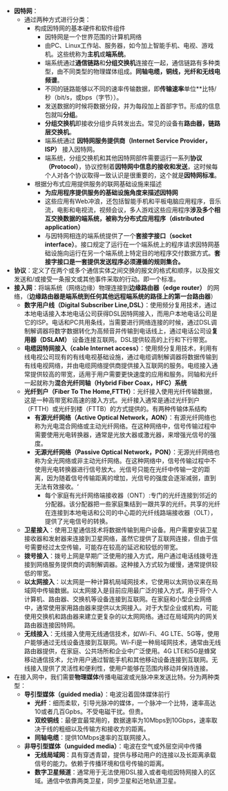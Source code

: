 - **因特网**：
	- 通过两种方式进行分类：
		- 构成因特网的基本硬件和软件组件
			- 因特网是一个世界范围的计算机网络
			- 由PC、Linux工作站、服务器，如今加上智能手机、电视、游戏机。这些统称为**主机**或**端系统**。
			- 端系统通过**通信链路**和**分组交换机**连接在一起，通信链路有多种类型，由不同类型的物理媒体组成。**同轴电缆，铜线，光纤和无线电频谱**。
			- 不同的链路能够以不同的速率传输数据，即**传输速率**单位**比特/秒（bit/s，或bps（字节））。
			- 发送数据的时候将数据分段，并为每段加上首部字节。形成的信息包就叫**分组**。
			- **分组交换机**即接收分组步兵转发出去。常见的设备有**路由器，链路层交换机**。
			- 端系统通过 **因特网服务提供商（Internet Service Provider，ISP）** 接入因特网。
			- 端系统，分组交换机和其他因特网部件需要运行一系列**协议（Protocol）**，协议控制着**因特网中信息的接收和发送**，这时候每个人对各个协议取得一致认识是很重要的，这个就是**因特网标准**。
		- 根据分布式应用提供服务的联网基础设施来描述
			- **为应用程序提供服务的基础设施角度来描述因特网**
			- 这些应用有Web冲浪，还包括智能手机和平板电脑应用程序，音乐流，电影和电视流，视频会议，多人游戏这些应用程序**涉及多个相互交换数据的端系统，被称为分布式应用程序（distributed application）**
			- 与因特网相连的端系统提供了一个**套接字接口（socket interface）**。接口规定了运行在一个端系统上的程序请求因特网基础设施向运行在另一个端系统上特定目的地程序交付数据方式。**套接字接口是一套提供发送程序必须遵循的规则集合。**
- **协议**：定义了在两个或多个通信实体之间交换的报文的格式和顺序，以及报文发送和/或接受一条报文或其他事件采取的行动。即一个标准。
- **接入网**：将端系统（网络边缘）物理连接到**边缘路由器（edge router）** 的网络，（**边缘路由器是端系统到任何其他远程端系统的路径上的第一台路由器**）
	- **数字用户线（Digital Subscriber Line,DSL）**：使用频分复用技术，通过本地电话接入本地电话公司获得DSL因特网接入，而用户本地电话公司是它的ISP。电话和PC共用条线，当需要进行网络连接的时候，通过DSL调制解调器将数字数据转化为高频音并传输到电话线上，通过电话公司设**复用器（DSLAM）** 设备连接互联网。DSL提供较高的上行和下行带宽。
	- **电缆因特网接入（cable Internet access）**：使用频分复用技术，利用有线电视公司现有的有线电视基础设施，通过电缆调制解调器将数据传输到有线电视网络，并由电缆网络提供商提供接入互联网的服务。电缆接入通常提供较高的带宽，适用于用户需要更快速度的应用和服务。同轴和光纤一起就称为**混合光纤同轴（Hybrid Fiber Coax，HFC）系统**
	- **光纤到户（Fiber To The Home,FTTH）**：光纤接入使用光纤传输数据，这是一种高带宽和高速的接入方式。光纤接入通常是通过光纤到户（FTTH）或光纤到楼（FTTB）的方式提供的。有两种传输体系结构
		- **有源光纤网络（Active Optical Network，AON）**：有源光纤网络也称为光电混合网络或主动光纤网络。在这种网络中，信号传输过程中需要使用光电转换器，通常是光放大器或激光器，来增强光信号的强度。
		- **无源光纤网络（Passive Optical Network，PON）**：无源光纤网络也称为全光网络或非主动光纤网络。在这种网络中，信号传输过程中不使用光电转换器进行信号放大。光信号只能在光纤中传输一定的距离，因为随着信号传输距离的增加，光信号的强度会逐渐减弱，直到无法有效接收。‘
			- 每个家庭有光纤网络端接收器（ONT）:专门的光纤连接到邻近的分配器。该分配器把一些家庭集结到一跟共享的光纤。共享的光纤在连接到本地电话和公司的中心距的光纤线路端接收器（OLT），提供了光电信号的转换。
	- **卫星接入**：使用卫星通信技术将数据传输到用户设备。用户需要安装卫星接收器和发射器来连接到卫星网络，虽然它提供了互联网连接，但由于信号需要经过太空传输，可能存在较高的延迟和较低的带宽。
	- **拨号接入**：拨号上网是早期广泛使用的接入方式，用户通过电话线拨号连接到网络服务提供商的调制解调器。这种接入方式较为缓慢，通常提供较低的带宽。
	- **以太网接入**：以太网是一种计算机局域网技术，它使用以太网协议来在局域网中传输数据。以太网接入是目前应用最广泛的接入方式，用于将个人计算机、路由器、交换机等设备连接到互联网。在家庭和小型企业网络中，通常使用家用路由器来提供以太网接入。对于大型企业或机构，可能使用交换机和路由器来建立更复杂的以太网网络。通过在局域网内的网关路由器连接因特网。
	- **无线接入**：无线接入使用无线通信技术，如Wi-Fi、4G LTE、5G等，使用户能够通过无线设备连接到互联网。Wi-Fi是一种局域网技术，通常由无线路由器提供，在家庭、公共场所和企业中广泛使用。4G LTE和5G是蜂窝移动通信技术，允许用户通过智能手机和其他移动设备连接到互联网。无线接入提供了灵活性和便利性，使用户能够在范围内移动并保持连接。
- 在接入网中，我们需要**物理媒体**传播电磁波或光脉冲来发送比特。分为两种类型：
	- **导引型媒体（guided media）**：电波沿着固体媒体前行
		- **光纤**：细而柔软，引导光脉冲的媒体，一个脉冲一个比特，速率高达10或者几百Gpbs。不受电磁干扰。但贵。
		- **双绞铜线**：最便宜最常用的，数据速率为10Mbps到10Gbps，速率取决于线的粗细以及传输方和接收方的距离。
		- **同轴电缆**：提供10Mbps速率的互联网接入。
	- **非导引型媒体（unguided media）**：电波在空气或外层空间中传播
		- **无线局域网**：具有穿透青碧，提供与移动用户的连接以及长距离承载信号的能力。依赖于传播环境和信号传输的距离。
		- **数字卫星频道**：通常用于无法使用DSL接入或者电缆因特网接入的区域。通信中依靠两类卫星，同步卫星和近地轨道卫星。